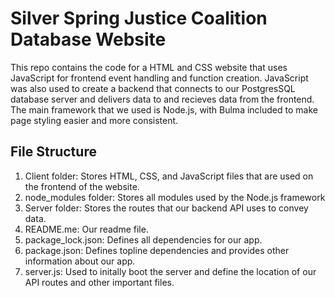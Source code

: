 # Silver Spring Justice Coalition Database Website

This repo contains the code for a HTML and CSS website that uses JavaScript for frontend event handling and function creation. JavaScript was also used to create a backend that connects to our PostgresSQL database server and delivers data to and recieves data from the frontend. The main framework that we used is Node.js, with Bulma included to make page styling easier and more consistent.

## File Structure
1. Client folder: Stores HTML, CSS, and JavaScript files that are used on the frontend of the website.
2. node_modules folder: Stores all modules used by the Node.js framework
3. Server folder: Stores the routes that our backend API uses to convey data.
4. README.me: Our readme file.
5. package_lock.json: Defines all dependencies for our app.
6. package.json: Defines topline dependencies and provides other information about our app.
7. server.js: Used to initally boot the server and define the location of our API routes and other important files.
